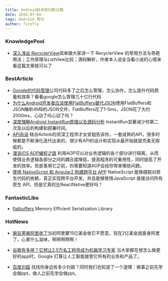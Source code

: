 ```yaml
---
title: Android技术周刊第22期
date: 2016-07-04
tags: Android 周刊
author: firefly
---
```


<!-- more -->

### KnowledgePool
* [深入浅出 RecyclerView](http://kymjs.com/code/2016/07/10/01)简单跟大家讲一下 RecyclerView 的常用方法与奇葩用法；工作原理与ListView比较；源码解析，作者本人说全当看小说的心情来看这篇文章就可以了


### BestArticle
* [Google的代码管理](http://www.ruanyifeng.com/blog/2016/07/google-monolithic-source-repository.html?hmsr=toutiao.io&utm_medium=toutiao.io&utm_source=toutiao.io)公司代码多了之后怎么管理，怎么协作，怎么提升代码质量和效率？看看google怎么管理几十亿行代码
* [为什么Android开发者应该使用FlatBuffers替代JSON](https://mp.weixin.qq.com/s?__biz=MzA3ODg4MDk0Ng==&mid=2651112424&idx=1&sn=51401124fbab3917520cc889dae824fe&scene=1&srcid=0705Fl2aUstqptSkwYBF8pPa&key=77421cf58af4a6537c8ebeed1a2533fe0821f088a58924e891d8e77bf7163ea09a11e58e325f99967488f7d12d13f051)使用FlatBuffers和JSON解析4MB的JSON文件，FlatBuffers花了1-5ms，JSON花了大约2000ms，心动了吗心动了吗？
* [深度理解Android InstantRun原理以及源码分析](http://blog.csdn.net/nupt123456789/article/details/51828701) InstantRun显著减少你第二次及以后的构建和部署时间。
* [API杂谈](http://mp.weixin.qq.com/s?__biz=MjAzNzMzNTkyMQ==&mid=2653750299&idx=1&sn=6a79422c5aac75bbc2837d9da51fed6d&scene=23&srcid=07064tvsvbSBA4GVk1yrPc0j#rd) 硅谷Airbnb的资深工程师才女安姐告诉你，一套成熟的API，很多时候都是不断演化迭代出来的，很少有API的设计和实现从最开始就是完美无瑕疵的。
* [漫谈iOS AOP编程之路](http://mp.weixin.qq.com/s?__biz=MzAxMzE2Mjc2Ng==&mid=2652155013&idx=2&sn=8dccad145c492051d348f034a973ff25&scene=23&srcid=0707EPbux7Qi5YwKn7rWRnqm#rd) 利用AOP可以对业务逻辑的各个部分进行隔离，从而使得业务逻辑各部分之间的耦合度降低，提高程序的可重用性，同时提高了开发的效率。但是善用它之前，你需要知道AOP会给你带来哪些问题。
* [使用 NativeScript 和 Angular2 构建跨平台 APP](http://mp.weixin.qq.com/s?__biz=MzAwNTAzMjcxNg==&mid=2651424741&idx=1&sn=9532af9590bb82f7cf7fd5b7d2518744&scene=23&srcid=0707nrOE0KWh2D3quvGGhUGx#rd) NativeScript 能够摆脱对原生代码的依赖，真正实现跨平台开发，并且能够使用JavaScript 直接访问所有原生 API，但是它真的比ReactNative更好吗？

### FantasticLibs
* [flatbuffers](https://github.com/google/flatbuffers)  Memory Efficient Serialization Library

### HotNews
* [豌豆荚被阿里收了](http://36kr.com/p/5049056.html)当初阿里要15亿美金收它不愿意，现在2亿美金就委身阿里了，心里什么滋味，啊啊啊啊啊！

* [谷歌有多拼？它想让2.5万名工程师成为机器学习专家](http://m.huxiu.com/article/154850/1.html) 当大家都在想怎么做更好的app时，Google 打算让人工智能接管它所有的业务和产品了。
* [百度刘超](http://mp.weixin.qq.com/s?__biz=MjM5MDQ4MzU5NQ==&mid=2658947169&idx=2&sn=066d458f2aa06f188677748acde297eb&scene=23&srcid=0707WSCezrNvE8FuB2FdJw30#rd) 找找你身边有多少刘超？同时我们也知道了一个道理：做事之前先学会做ppt，做人之前先学会做ppt。



